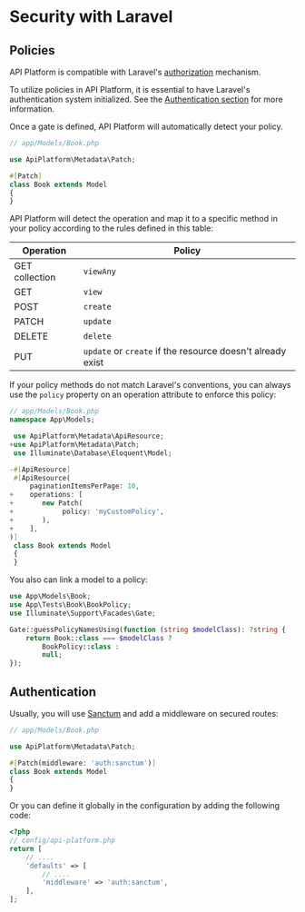 # Security with Laravel

## Policies

API Platform is compatible with Laravel's [authorization](https://laravel.com/docs/authorization) mechanism.

To utilize policies in API Platform, it is essential to have Laravel's authentication system initialized.
See the [Authentication section](laravel#authentication) for more information.

Once a gate is defined, API Platform will automatically detect your policy.

```php
// app/Models/Book.php

use ApiPlatform\Metadata\Patch;

#[Patch]
class Book extends Model
{
}
```

API Platform will detect the operation and map it to a specific method in your policy according to the rules defined in
this table:

| Operation      | Policy                                                     |
| -------------- | ---------------------------------------------------------- |
| GET collection | `viewAny`                                                  |
| GET            | `view`                                                     |
| POST           | `create`                                                   |
| PATCH          | `update`                                                   |
| DELETE         | `delete`                                                   |
| PUT            | `update` or `create` if the resource doesn't already exist |

If your policy methods do not match Laravel's conventions, you can always use the `policy` property on an operation
attribute to enforce this policy:

```php
// app/Models/Book.php
namespace App\Models;

 use ApiPlatform\Metadata\ApiResource;
+use ApiPlatform\Metadata\Patch;
 use Illuminate\Database\Eloquent\Model;

-#[ApiResource]
 #[ApiResource(
     paginationItemsPerPage: 10,
+    operations: [
+       new Patch(
+            policy: 'myCustomPolicy',
+       ),
+    ],
)]
 class Book extends Model
 {
 }
```

You also can link a model to a policy:

```php
use App\Models\Book;
use App\Tests\Book\BookPolicy;
use Illuminate\Support\Facades\Gate;

Gate::guessPolicyNamesUsing(function (string $modelClass): ?string {
    return Book::class === $modelClass ?
        BookPolicy::class :
        null;
});
```

## Authentication

Usually, you will use [Sanctum](https://laravel.com/docs/sanctum) and add a middleware on secured routes:

```php
// app/Models/Book.php

use ApiPlatform\Metadata\Patch;

#[Patch(middleware: 'auth:sanctum')]
class Book extends Model
{
}
```

Or you can define it globally in the configuration by adding the following code:

```php
<?php
// config/api-platform.php
return [
    // ....
    'defaults' => [
        // ....
        'middleware' => 'auth:sanctum',
    ],
];
```

